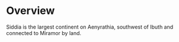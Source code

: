 # Overview
Siddia is the largest continent on Aenyrathia, southwest of Ibuth and connected to Miramor by land.